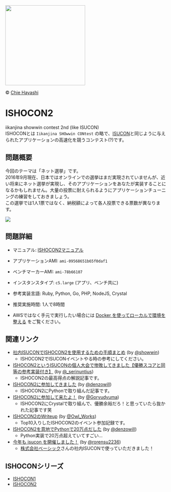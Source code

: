 <img src="https://user-images.githubusercontent.com/1732016/41643273-b4994c02-74a5-11e8-950d-3a1c1e54f44f.png" width="250px">

© [Chie Hayashi](https://www.facebook.com/hayashichie)

# ISHOCON2
iikanjina showwin contest 2nd (like ISUCON)  
ISHOCONとは `Iikanjina SHOwwin CONtest` の略で、[ISUCON](http://isucon.net/)と同じように与えられたアプリケーションの高速化を競うコンテスト(?)です。  

## 問題概要
今回のテーマは「ネット選挙」です。  
2016年9月現在、日本ではオンラインでの選挙はまだ実現されていませんが、近い将来にネット選挙が実現し、そのアプリケーションをあなたが実装することになるかもしれません。大量の投票に耐えられるようにアプリケーションチューニングの練習をしておきましょう。  
この選挙では1人1票ではなく、納税額によって各人投票できる票数が異なります。

![](https://raw.githubusercontent.com/showwin/ISHOCON2/master/doc/images/top.png)

## 問題詳細
* マニュアル: [ISHOCON2マニュアル](https://github.com/showwin/ISHOCON2/blob/master/doc/manual.md)
* アプリケーションAMI: `ami-09568651b65f0daf1`
* ベンチマーカーAMI: `ami-78b66107`
* インスタンスタイプ: `c5.large` (アプリ、ベンチ共に)
* 参考実装言語: Ruby, Python, Go, PHP, NodeJS, Crystal
* 推奨実施時間: 1人で8時間

* AWSではなく手元で実行したい場合には [Docker を使ってローカルで環境を整える](https://github.com/showwin/ISHOCON2/blob/master/doc/local_manual.md) をご覧ください。

## 関連リンク
* [社内ISUCONでISHOCON2を使用するための手順まとめ](http://showwin.hatenablog.com/entry/2018/08/27/000108) (by [@showwin](https://twitter.com/showwin))
  * ISHOCON2でISUCONイベントやる時の参考にしてください。
* [ISHOCON2というISUCONの個人大会で惨敗してきました【優勝スコアと同等の参考実装付き】](https://serinuntius.hatenablog.jp/entry/2018/08/26/201418) (by [@_serinuntius](https://twitter.com/_serinuntius))
  * ISHOCON2の最高得点の解説記事です。
* [ISHOCON2に参加してきました](http://www.denzow.me/entry/2018/08/26/000949) (by [@denzowill](https://twitter.com/denzowill))
  * ISHOCON2にPythonで取り組んだ記事です。
* [ISHOCON2に参加して来たよ！](https://goryudyuma.hatenablog.jp/entry/2018/08/26/190411) (by [@Goryudyuma](https://twitter.com/Goryudyuma))
  * ISHOCON2にCrystalで取り組んで、優勝余裕だろ！と思っていたら抜かれた記事です笑
* [ISHOCON2のWriteup](https://owl-works.org/essay/entries/ishocon2_writeup) (by [@Owl_Works](https://twitter.com/Owl_Works))
  * Top10入りしたISHOCON2のイベント参加記録です。
* [ISHOCON2を意地でPythonで20万点だした](http://www.denzow.me/entry/2018/08/29/001136) (by [@denzowill](https://twitter.com/denzowill))
  * Python実装で20万点超えていてすごい…
* [今年も isucon を開催しました！](https://tech.basicinc.jp/articles/180) (by [@rorensu2236](https://twitter.com/rorensu2236))
  * [株式会社ベーシック](https://basicinc.jp/)さんの社内ISUCONで使っていただきました！

## ISHOCONシリーズ
* [ISHOCON1](https://github.com/showwin/ISHOCON1)
* [ISHOCON2](https://github.com/showwin/ISHOCON2)
